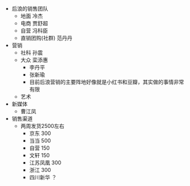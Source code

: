 - 后浪的销售团队
    - 地面 冷杰
    - 电商 贾舒超
    - 自营 冯科臣
    - 直销团购(社群) 范丹丹
- 营销
    - 社科 孙震
    - 大众 栾添惠
        - 李丹平
        - 张新瑜
        - 目前后浪营销的主要阵地好像就是小红书和豆瓣，其实做的事情非常有限
    - 艺术
- 新媒体
    - 曹江凤
- 销售渠道
    - 两周发货2500左右
        - 京东  300
        - 当当 500
        - 自营 150
        - 文轩 150
        - 江苏凤凰 300
        - 浙江 300 
        - 四川新华 ？
